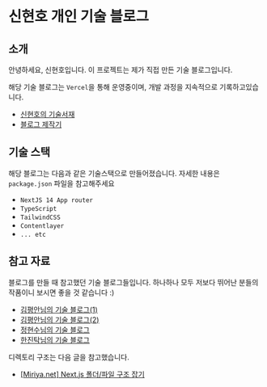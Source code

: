 # 신현호 개인 기술 블로그

## 소개

안녕하세요, 신현호입니다. 이 프로젝트는 제가 직접 만든 기술 블로그입니다.

해당 기술 블로그는 `Vercel`을 통해 운영중이며, 개발 과정을 지속적으로 기록하고있습니다.

- [신현호의 기술서재](https://caffhheiene.vercel.app)
- [블로그 제작기](https://caffhheiene.vercel.app/posts/series-%EB%B8%94%EB%A1%9C%EA%B7%B8_%EC%A0%9C%EC%9E%91%EA%B8%B0/1)

## 기술 스택

해당 블로그는 다음과 같은 기술스택으로 만들어졌습니다. 자세한 내용은 `package.json` 파일을 참고해주세요

- `NextJS 14 App router`
- `TypeScript`
- `TailwindCSS`
- `Contentlayer`
- `... etc`

## 참고 자료

블로그를 만들 때 참고했던 기술 블로그들입니다. 하나하나 모두 저보다 뛰어난 분들의 작품이니 보시면 좋을 것 같습니다 :)

- [김평안님의 기술 블로그(1)](https://bepyan.github.io/)
- [김평안님의 기술 블로그(2)](https://bepyan.me/)
- [정현수님의 기술 블로그](https://junghyeonsu.com/)
- [한진탁님의 기술 블로그](https://www.timegambit.com/about)

디렉토리 구조는 다음 글을 참고했습니다.

- [[Miriya.net] Next.js 폴더/파일 구조 잡기](https://miriya.net/blog/cliz752zc000lwb86y5gtxstu)

